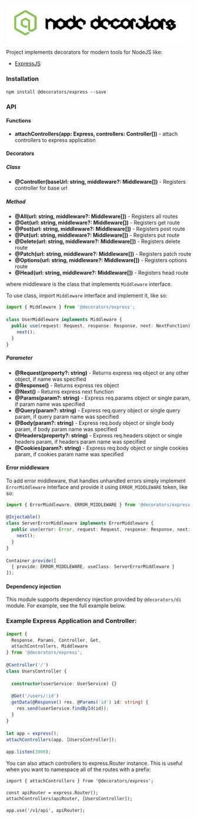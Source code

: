 ![Node Decorators](https://github.com/serhiisol/node-decorators/blob/master/decorators.png?raw=true)

Project implements decorators for modern tools for NodeJS like:
- [ExpressJS]

### Installation
```
npm install @decorators/express --save
```

### API
#### Functions
* **attachControllers(app: Express, controllers: Controller[])** - attach controllers to express application

#### Decorators
##### Class
* **@Controller(baseUrl: string, middleware?: Middleware[])** - Registers controller for base url

##### Method
* **@All(url: string, middleware?: Middleware[])** - Registers all routes
* **@Get(url: string, middleware?: Middleware[])** - Registers get route
* **@Post(url: string, middleware?: Middleware[])** - Registers post route
* **@Put(url: string, middleware?: Middleware[])** - Registers put route
* **@Delete(url: string, middleware?: Middleware[])** - Registers delete route
* **@Patch(url: string, middleware?: Middleware[])** - Registers patch route
* **@Options(url: string, middleware?: Middleware[])** - Registers options route
* **@Head(url: string, middleware?: Middleware[])** - Registers head route

where middleware is the class that implements `Middleware` interface.

To use class, import `Middleware` interface and implement it, like so:
```typescript
import { Middleware } from '@decorators/express';

class UserMiddleware implements Middleware {
  public use(request: Request, response: Response, next: NextFunction): void {
    next();
  }
}
```

##### Parameter
* **@Request(property?: string)** - Returns express req object or any other object, if name was specified
* **@Response()** - Returns express res object
* **@Next()** - Returns express next function
* **@Params(param?: string)** - Express req.params object or single param, if param name was specified
* **@Query(param?: string)** - Express req.query object or single query param, if query param name was specified
* **@Body(param?: string)** - Express req.body object or single body param, if body param name was specified
* **@Headers(property?: string)** - Express req.headers object or single headers param, if headers param name was specified
* **@Cookies(param?: string)** - Express req.body object or single cookies param, if cookies param name was specified

#### Error middleware
To add error middleware, that handles unhandled errors simply implement `ErrorMiddleware` interface and provide it using `ERROR_MIDDLEWARE` token, like so:

```typescript
import { ErrorMiddleware, ERROR_MIDDLEWARE } from '@decorators/express';

@Injectable()
class ServerErrorMiddleware implements ErrorMiddleware {
  public use(error: Error, request: Request, response: Response, next: NextFunction) {
    next();
  }
}

Container.provide([
  { provide: ERROR_MIDDLEWARE, useClass: ServerErrorMiddleware }
]);
```

#### Dependency injection
This module supports dependency injection provided by `@decorators/di` module. For example, see the full example below.

### Example Express Application and Controller:
```typescript
import {
  Response, Params, Controller, Get,
  attachControllers, Middleware
} from '@decorators/express';

@Controller('/')
class UsersController {

  constructor(userService: UserService) {}

  @Get('/users/:id')
  getData(@Response() res, @Params('id') id: string) {
    res.send(userService.findById(id));
  }
}

let app = express();
attachControllers(app, [UsersController]);

app.listen(3000);
```

You can also attach controllers to express.Router instance. This is useful when you want to namespace all of the routes with a prefix:

```
import { attachControllers } from '@decorators/express';

const apiRouter = express.Router();
attachControllers(apiRouter, [UsersController]);

app.use('/v1/api', apiRouter);
```

[ExpressJS]:http://expressjs.com
